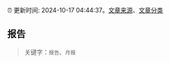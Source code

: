 :alarm_clock: 更新时间: 2024-10-17 04:44:37。[文章来源](/README.md)、[文章分类](/TAGS.md)

## 报告


> 关键字：`报告`、`月报`



